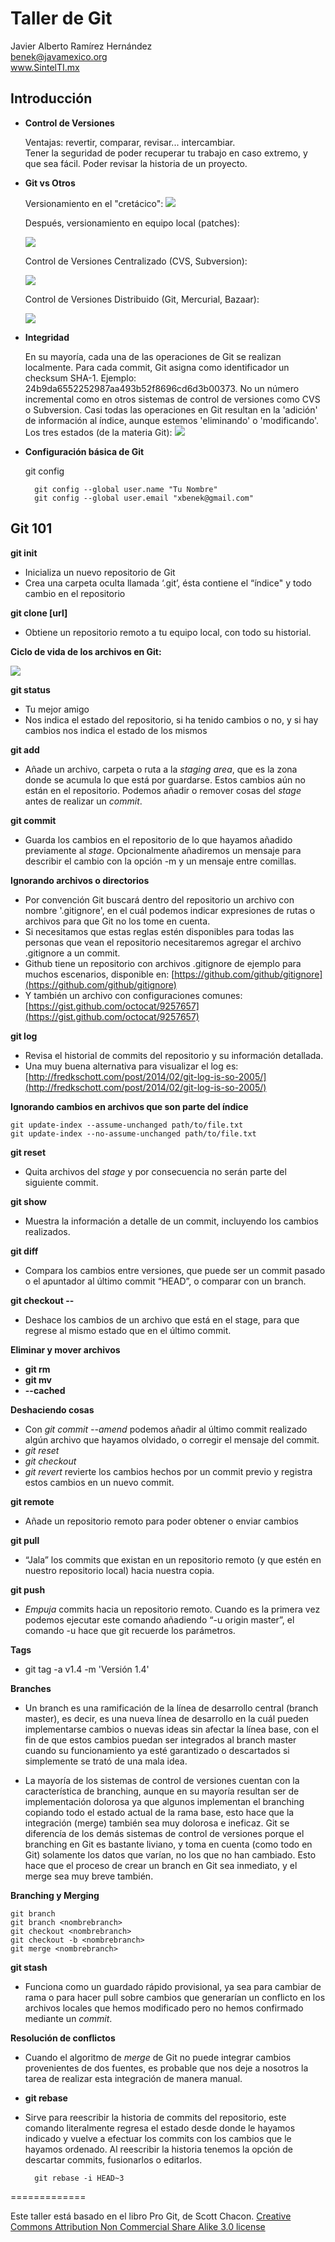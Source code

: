 Taller de Git
=============


Javier Alberto Ramírez Hernández  
<benek@javamexico.org>  
www.SintelTI.mx  

Introducción
------------

* **Control de Versiones**

    Ventajas: revertir, comparar, revisar... intercambiar.  
    Tener la seguridad de poder recuperar tu trabajo en caso extremo, y que sea fácil.
    Poder revisar la historia de un proyecto.
* **Git vs Otros**

    Versionamiento en el "cretácico":
    ![](http://img18.imageshack.us/img18/7883/capturadepantalla201205q.png)  
  
    Después, versionamiento en equipo local (patches):  

    ![](http://git-scm.com/figures/18333fig0101-tn.png)  
  
    Control de Versiones Centralizado (CVS, Subversion):  
  
    ![](http://git-scm.com/figures/18333fig0102-tn.png)  
  
    Control de Versiones Distribuido (Git, Mercurial, Bazaar):  
  
    ![](http://git-scm.com/figures/18333fig0103-tn.png)  

* **Integridad**

    En su mayoría, cada una de las operaciones de Git se realizan localmente.
    Para cada commit, Git asigna como identificador un checksum SHA-1. Ejemplo: 24b9da6552252987aa493b52f8696cd6d3b00373. No un número incremental como en otros sistemas de control de versiones como CVS o Subversion.
    Casi todas las operaciones en Git resultan en la 'adición' de información al índice, aunque estemos 'eliminando' o 'modificando'.
    Los tres estados (de la materia Git):
    ![](http://git-scm.com/figures/18333fig0106-tn.png)  

* **Configuración básica de Git**  

    git config

		git config --global user.name "Tu Nombre"
		git config --global user.email "xbenek@gmail.com"

Git 101
-------
  
**git init**

* Inicializa un nuevo repositorio de Git
* Crea una carpeta oculta llamada ‘.git’, ésta contiene el “índice" y todo cambio en el repositorio

**git clone [url]**

* Obtiene un repositorio remoto a tu equipo local, con todo su historial.
		
**Ciclo de vida de los archivos en Git:**

![](http://git-scm.com/figures/18333fig0201-tn.png)

**git status**

* Tu mejor amigo
* Nos indica el estado del repositorio, si ha tenido cambios o no, y si hay cambios nos indica el estado de los mismos

**git add <path>**

* Añade un archivo, carpeta o ruta a la *staging area*, que es la zona donde se acumula lo que está por guardarse. Estos cambios aún no están en el repositorio. Podemos añadir o remover cosas del *stage* antes de realizar un *commit*.

**git commit**

* Guarda los cambios en el repositorio de lo que hayamos añadido previamente al *stage*. Opcionalmente añadiremos un mensaje para describir el cambio con la opción -m y un mensaje entre comillas.

**Ignorando archivos o directorios**

* Por convención Git buscará dentro del repositorio un archivo con nombre '.gitignore', en el cuál podemos indicar expresiones de rutas o archivos para que Git no los tome en cuenta.
* Si necesitamos que estas reglas estén disponibles para todas las personas que vean el repositorio necesitaremos agregar el archivo .gitignore a un commit.
* Github tiene un repositorio con archivos .gitignore de ejemplo para muchos escenarios, disponible en: [https://github.com/github/gitignore](https://github.com/github/gitignore)
* Y también un archivo con configuraciones comunes: [https://gist.github.com/octocat/9257657](https://gist.github.com/octocat/9257657)

**git log**

* Revisa el historial de commits del repositorio y su información detallada.
* Una muy buena alternativa para visualizar el log es: [http://fredkschott.com/post/2014/02/git-log-is-so-2005/](http://fredkschott.com/post/2014/02/git-log-is-so-2005/)

**Ignorando cambios en archivos que son parte del índice**

	git update-index --assume-unchanged path/to/file.txt
	git update-index --no-assume-unchanged path/to/file.txt

**git reset**

* Quita archivos del *stage* y por consecuencia no serán parte del siguiente commit.

**git show**
* Muestra la información a detalle de un commit, incluyendo los cambios realizados.

**git diff**

* Compara los cambios entre versiones, que puede ser un commit pasado o el apuntador al último commit “HEAD”, o comparar con un branch.

**git checkout -- <target>**

* Deshace los cambios de un archivo que está en el stage, para que regrese al mismo estado que en el último commit.

**Eliminar y mover archivos**

* **git rm**
* **git mv**
* **--cached**

**Deshaciendo cosas**

* Con *git commit --amend* podemos añadir al último commit realizado algún archivo que hayamos olvidado, o corregir el mensaje del commit.
* *git reset*
* *git checkout*
* *git revert <commit>* revierte los cambios hechos por un commit previo y registra estos cambios en un nuevo commit. 

**git remote**

* Añade un repositorio remoto para poder obtener o enviar cambios

**git pull**

* “Jala” los commits que existan en un repositorio remoto (y que estén en nuestro repositorio local) hacia nuestra copia.

**git push**

* *Empuja* commits hacia un repositorio remoto. Cuando es la primera vez podemos ejecutar este comando añadiendo “-u origin master”, el comando -u hace que git recuerde los parámetros.

**Tags**
* git tag -a v1.4 -m 'Versión 1.4'

**Branches**

* Un branch es una ramificación de la línea de desarrollo central (branch master), es decir, es una nueva línea de desarrollo en la cuál pueden implementarse cambios o nuevas ideas sin afectar la línea base, con el fin de que estos cambios puedan ser integrados al branch master cuando su funcionamiento ya esté garantizado o descartados si simplemente se trató de una mala idea.

* La mayoría de los sistemas de control de versiones cuentan con la característica de branching, aunque en su mayoría resultan ser de implementación dolorosa ya que algunos implementan el branching copiando todo el estado actual de la rama base, esto hace que la integración (merge) también sea muy dolorosa e ineficaz. Git se diferencía de los demás sistemas de control de versiones porque el branching en Git es bastante liviano, y toma en cuenta (como todo en Git) solamente los datos que varían, no los que no han cambiado. Esto hace que el proceso de crear un branch en Git sea inmediato, y el merge sea muy breve también.

**Branching y Merging**

	git branch
	git branch <nombrebranch>
	git checkout <nombrebranch>
	git checkout -b <nombrebranch>
	git merge <nombrebranch>

**git stash**

* Funciona como un guardado rápido provisional, ya sea para cambiar de rama o para hacer pull sobre cambios que generarían un conflicto en los archivos locales que hemos modificado pero no hemos confirmado mediante un *commit*.

**Resolución de conflictos**

* Cuando el algoritmo de *merge* de Git no puede integrar cambios provenientes de dos fuentes, es probable que nos deje a nosotros la tarea de realizar esta integración de manera manual.

* **git rebase**

* Sirve para reescribir la historia de commits del repositorio, este comando literalmente regresa el estado desde donde le hayamos indicado y vuelve a efectuar los commits con los cambios que le hayamos ordenado. Al reescribir la historia tenemos la opción de descartar commits, fusionarlos o editarlos.

		git rebase -i HEAD~3


=============

Este taller está basado en el libro Pro Git, de Scott Chacon.
[Creative Commons Attribution Non Commercial Share Alike 3.0 license](http://creativecommons.org/licenses/by-nc-sa/3.0/)
